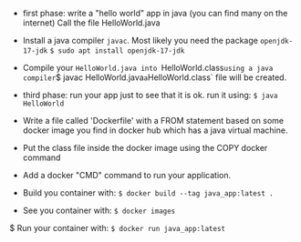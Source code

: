 * first phase: write a "hello world" app in java
	(you can find many on the internet)
	Call the file HelloWorld.java

* Install a java compiler `javac`.
	Most likely you need the package `openjdk-17-jdk`
	`$ sudo apt install openjdk-17-jdk`

* Compile your `HelloWorld.java into `HelloWorld.class`
	using a java compiler
	`$ javac HelloWorld.java`
	a `HelloWorld.class` file will be created.

* third phase: run your app just to see that it is ok.
	run it using:
	`$ java HelloWorld`

* Write a file called 'Dockerfile' with a FROM statement based
	on some docker image you find in docker hub which has a java
	virtual machine.

* Put the class file inside the docker image using the COPY docker command

* Add a docker "CMD" command to run your application.

* Build you container with:
	`$ docker build --tag java_app:latest .`

* See you container with:
	`$ docker images`

$ Run your container with:
	`$ docker run java_app:latest`
